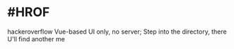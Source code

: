 # #HROF

hackeroverflow Vue-based UI only, no server; Step into the directory, there U'll find another me<mean ReadMe file>
